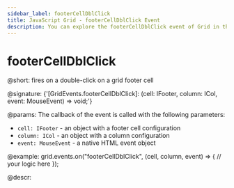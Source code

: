 ```yaml
---
sidebar_label: footerCellDblClick
title: JavaScript Grid - footerCellDblClick Event 
description: You can explore the footerCellDblClick event of Grid in the documentation of the DHTMLX JavaScript UI library. Browse developer guides and API reference, try out code examples and live demos, and download a free 30-day evaluation version of DHTMLX Suite.
---
```


#  footerCellDblClick

@short: fires on a double-click on a grid footer cell

@signature: {'[GridEvents.footerCellDblClick]: (cell: IFooter, column: ICol, event: MouseEvent) => void;'}

@params:
The callback of the event is called with the following parameters:

- `cell: IFooter` - an object with a footer cell configuration
- `column: ICol` - an object with a column configuration
- `event: MouseEvent` - a native HTML event object

@example:
grid.events.on("footerCellDblClick", (cell, column, event) => {
    // your logic here
});

@descr:
